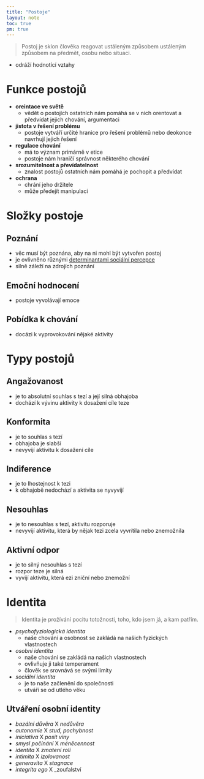 ```yaml
---
title: "Postoje"
layout: note
toc: true
pm: true
---
```

> Postoj je sklon člověka reagovat ustáleným způsobem ustáleným způsobem na předmět, osobu nebo situaci.

- odráží hodnotící vztahy
# Funkce postojů
- **oreintace ve světě**
    - vědět o postojích ostatních nám pomáhá se v nich orentovat a předvídat jejich chování, argumentaci
- **jistota v řešení problému**
    - postoje vytváří určité hranice pro řešení problémů nebo deokonce navrhují jejich řešení
- **regulace chování**
    - má to význam primárně v etice
    - postoje nám hraničí správnost některého chování
- **srozumitelnost a převídatelnost**
    - znalost postojů ostatních nám pomáhá je pochopit a předvídat
- **ochrana**
    - chrání jeho držitele
    - může předejít manipulaci
# Složky postoje
## Poznání
- věc musí být poznána, aby na ni mohl být vytvořen postoj
- je ovlivněno různými [determinantami sociální percepce](/notes/school/social-sciences/social-perception#determinanty-sociální-percepce)
- silně záleží na zdrojích poznání
## Emoční hodnocení
- postoje vyvolávají emoce
## Pobídka k chování
- docázi k vyprovokování nějaké aktivity
# Typy postojů
## Angažovanost
- je to absolutní souhlas s tezí a její silná obhajoba
- dochází k vývinu aktivity k dosažení cíle teze
## Konformita
- je to souhlas s tezí
- obhajoba je slabší
- nevyvijí aktivitu k dosažení cíle
## Indiference
- je to lhostejnost k tezi
- k obhajobě nedochází a aktivita se nyvyvijí
## Nesouhlas
- je to nesouhlas s tezí, aktivitu rozporuje
- nevyvijí aktivitu, která by nějak tezi zcela vyvrítila nebo znemožnila
## Aktivní odpor
- je to silný nesouhlas s tezí
- rozpor teze je silná
- vyvijí aktivitu, která ezi zniční nebo znemožní
# Identita
> Identita je prožívání pocitu totožnosti, toho, kdo jsem já, a kam patřím.

- _psychofyziologická identita_
    - naše chování a osobnost se zakládá na našich fyzických vlastnostech
- _osobní identita_
    - naše chování se zakládá na našich vlastnostech
    - ovlivňuje ji také temperament
    - člověk se srovnává se svými limity
- _sociální identita_
    - je to naše začlenění do společnosti
    - utváří se od utlého věku
## Utváření osobní identity
- _bazální důvěra_ X _nedůvěra_
- _autonomie_ X _stud, pochybnost_
- _iniciativa_ X _posit viny_
- _smysl počínání_ X _méněcennost_
- _identita_ X _zmatení rolí_
- _intimita_ X _izolovanost_
- _generavita_ X _stagnace_
- _integrita ego_ X _zoufalství
